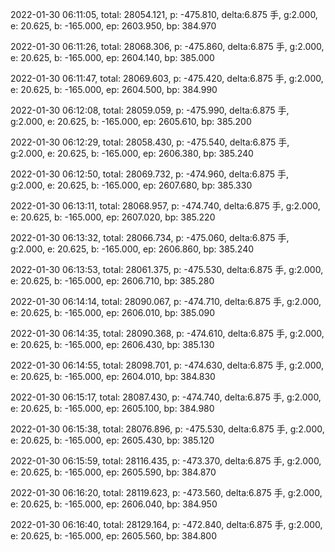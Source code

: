 2022-01-30 06:11:05, total: 28054.121, p: -475.810, delta:6.875 手, g:2.000, e: 20.625, b: -165.000, ep: 2603.950, bp: 384.970

2022-01-30 06:11:26, total: 28068.306, p: -475.860, delta:6.875 手, g:2.000, e: 20.625, b: -165.000, ep: 2604.140, bp: 385.000

2022-01-30 06:11:47, total: 28069.603, p: -475.420, delta:6.875 手, g:2.000, e: 20.625, b: -165.000, ep: 2604.500, bp: 384.990

2022-01-30 06:12:08, total: 28059.059, p: -475.990, delta:6.875 手, g:2.000, e: 20.625, b: -165.000, ep: 2605.610, bp: 385.200

2022-01-30 06:12:29, total: 28058.430, p: -475.540, delta:6.875 手, g:2.000, e: 20.625, b: -165.000, ep: 2606.380, bp: 385.240

2022-01-30 06:12:50, total: 28069.732, p: -474.960, delta:6.875 手, g:2.000, e: 20.625, b: -165.000, ep: 2607.680, bp: 385.330

2022-01-30 06:13:11, total: 28068.957, p: -474.740, delta:6.875 手, g:2.000, e: 20.625, b: -165.000, ep: 2607.020, bp: 385.220

2022-01-30 06:13:32, total: 28066.734, p: -475.060, delta:6.875 手, g:2.000, e: 20.625, b: -165.000, ep: 2606.860, bp: 385.240

2022-01-30 06:13:53, total: 28061.375, p: -475.530, delta:6.875 手, g:2.000, e: 20.625, b: -165.000, ep: 2606.710, bp: 385.280

2022-01-30 06:14:14, total: 28090.067, p: -474.710, delta:6.875 手, g:2.000, e: 20.625, b: -165.000, ep: 2606.010, bp: 385.090

2022-01-30 06:14:35, total: 28090.368, p: -474.610, delta:6.875 手, g:2.000, e: 20.625, b: -165.000, ep: 2606.430, bp: 385.130

2022-01-30 06:14:55, total: 28098.701, p: -474.630, delta:6.875 手, g:2.000, e: 20.625, b: -165.000, ep: 2604.010, bp: 384.830

2022-01-30 06:15:17, total: 28087.430, p: -474.740, delta:6.875 手, g:2.000, e: 20.625, b: -165.000, ep: 2605.100, bp: 384.980

2022-01-30 06:15:38, total: 28076.896, p: -475.530, delta:6.875 手, g:2.000, e: 20.625, b: -165.000, ep: 2605.430, bp: 385.120

2022-01-30 06:15:59, total: 28116.435, p: -473.370, delta:6.875 手, g:2.000, e: 20.625, b: -165.000, ep: 2605.590, bp: 384.870

2022-01-30 06:16:20, total: 28119.623, p: -473.560, delta:6.875 手, g:2.000, e: 20.625, b: -165.000, ep: 2606.040, bp: 384.950

2022-01-30 06:16:40, total: 28129.164, p: -472.840, delta:6.875 手, g:2.000, e: 20.625, b: -165.000, ep: 2605.560, bp: 384.800
